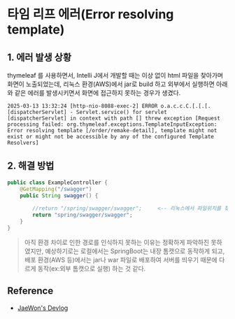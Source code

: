 # 타임 리프 에러(Error resolving template)

## 1. 에러 발생 상황
thymeleaf 를 사용하면서, Intelli J에서 개발할 때는 이상 없이 html 파일을 찾아가며 화면이 노출되었는데, 리눅스 환경(AWS)에서 jar로 build 하고 외부에서 실행하면 아래와 같은 에러를 발생시키면서 화면에 접근하지 못하는 경우가 생겼다.

```
2025-03-13 13:32:24 [http-nio-8088-exec-2] ERROR o.a.c.c.C.[.[.[.[dispatcherServlet] - Servlet.service() for servlet [dispatcherServlet] in context with path [] threw exception [Request processing failed: org.thymeleaf.exceptions.TemplateInputException: Error resolving template [/order/remake-detail], template might not exist or might not be accessible by any of the configured Template Resolvers]
```

## 2. 해결 방법

```java
public class ExampleController {
    @GetMapping("/swagger")
    public String swagger() {
    	
    	//return "/spring/swagger/swagger";     <-- 리눅스에서 파일위치를 찾지 못함
    	return "spring/swagger/swagger";
    }
}
```

> 아직 환경 차이로 인한 경로를 인식하지 못하는 이유는 정확하게 파악하진 못하였지만, 예상하기로는 로컬에서는 SpringBoot는 내장 톰캣으로 동작하게 되고, 배포 환경(AWS 등)에서는 jar나 war 파일로 배포하여 서버를 띄우기 때문에 다르게 동작(ex:외부 톰캣으로 실행) 하는 것 같다.

## Reference

- [JaeWon's Devlog](https://dev-jwblog.tistory.com/40)